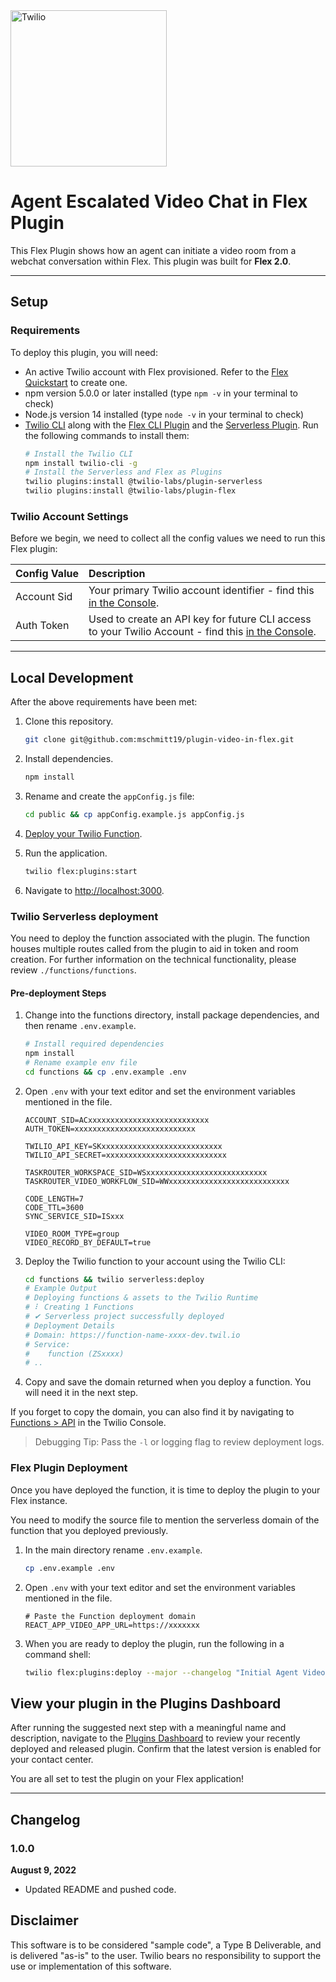 <a  href="https://www.twilio.com">
<img  src="https://static0.twilio.com/marketing/bundles/marketing/img/logos/wordmark-red.svg"  alt="Twilio"  width="250"  />
</a>

# Agent Escalated Video Chat in Flex Plugin

This Flex Plugin shows how an agent can initiate a video room from a webchat conversation within Flex. This plugin was built for **Flex 2.0**.

---

## Setup

### Requirements

To deploy this plugin, you will need:

- An active Twilio account with Flex provisioned. Refer to the [Flex Quickstart](https://www.twilio.com/docs/flex/quickstart/flex-basics#sign-up-for-or-sign-in-to-twilio-and-create-a-new-flex-project") to create one.
- npm version 5.0.0 or later installed (type `npm -v` in your terminal to check)
- Node.js version 14 installed (type `node -v` in your terminal to check)
- [Twilio CLI](https://www.twilio.com/docs/twilio-cli/quickstart#install-twilio-cli) along with the [Flex CLI Plugin](https://github.com/twilio-labs/plugin-flex) and the [Serverless Plugin](https://github.com/twilio-labs/serverless-toolkit/tree/main/packages/plugin-serverless). Run the following commands to install them:
  ```bash
  # Install the Twilio CLI
  npm install twilio-cli -g
  # Install the Serverless and Flex as Plugins
  twilio plugins:install @twilio-labs/plugin-serverless
  twilio plugins:install @twilio-labs/plugin-flex
  ```

### Twilio Account Settings

Before we begin, we need to collect all the config values we need to run this Flex plugin:

| Config&nbsp;Value | Description                                                                                                                          |
| :---------------- | :----------------------------------------------------------------------------------------------------------------------------------- |
| Account&nbsp;Sid  | Your primary Twilio account identifier - find this [in the Console](https://www.twilio.com/console).                                 |
| Auth Token        | Used to create an API key for future CLI access to your Twilio Account - find this [in the Console](https://www.twilio.com/console). |

---

## Local Development

After the above requirements have been met:

1. Clone this repository.

   ```bash
   git clone git@github.com:mschmitt19/plugin-video-in-flex.git
   ```

2. Install dependencies.

   ```bash
   npm install
   ```

3. Rename and create the `appConfig.js` file:

   ```bash
   cd public && cp appConfig.example.js appConfig.js
   ```

4. [Deploy your Twilio Function](#twilio-serverless-deployment).

5. Run the application.

   ```bash
   twilio flex:plugins:start
   ```

6. Navigate to [http://localhost:3000](http://localhost:3000).

### Twilio Serverless deployment

You need to deploy the function associated with the plugin. The function houses multiple routes called from the plugin to aid in token and room creation. For further information on the technical functionality, please review `./functions/functions`.

#### Pre-deployment Steps

1. Change into the functions directory, install package dependencies, and then rename `.env.example`.

   ```bash
   # Install required dependencies
   npm install
   # Rename example env file
   cd functions && cp .env.example .env
   ```

2. Open `.env` with your text editor and set the environment variables mentioned in the file.

   ```
   ACCOUNT_SID=ACxxxxxxxxxxxxxxxxxxxxxxxxxxx
   AUTH_TOKEN=xxxxxxxxxxxxxxxxxxxxxxxxxxx

   TWILIO_API_KEY=SKxxxxxxxxxxxxxxxxxxxxxxxxxxx
   TWILIO_API_SECRET=xxxxxxxxxxxxxxxxxxxxxxxxxxx

   TASKROUTER_WORKSPACE_SID=WSxxxxxxxxxxxxxxxxxxxxxxxxxxx
   TASKROUTER_VIDEO_WORKFLOW_SID=WWxxxxxxxxxxxxxxxxxxxxxxxxxxx

   CODE_LENGTH=7
   CODE_TTL=3600
   SYNC_SERVICE_SID=ISxxx

   VIDEO_ROOM_TYPE=group
   VIDEO_RECORD_BY_DEFAULT=true
   ```

3. Deploy the Twilio function to your account using the Twilio CLI:

   ```bash
   cd functions && twilio serverless:deploy
   # Example Output
   # Deploying functions & assets to the Twilio Runtime
   # ⠇ Creating 1 Functions
   # ✔ Serverless project successfully deployed
   # Deployment Details
   # Domain: https://function-name-xxxx-dev.twil.io
   # Service:
   #    function (ZSxxxx)
   # ..
   ```

4. Copy and save the domain returned when you deploy a function. You will need it in the next step.

If you forget to copy the domain, you can also find it by navigating to [Functions > API](https://www.twilio.com/console/functions/api) in the Twilio Console.

> Debugging Tip: Pass the `-l` or logging flag to review deployment logs.

### Flex Plugin Deployment

Once you have deployed the function, it is time to deploy the plugin to your Flex instance.

You need to modify the source file to mention the serverless domain of the function that you deployed previously.

1. In the main directory rename `.env.example`.

   ```bash
   cp .env.example .env
   ```

2. Open `.env` with your text editor and set the environment variables mentioned in the file.

   ```
   # Paste the Function deployment domain
   REACT_APP_VIDEO_APP_URL=https://xxxxxxx
   ```

3. When you are ready to deploy the plugin, run the following in a command shell:

   ```bash
   twilio flex:plugins:deploy --major --changelog "Initial Agent Video Escalation on Web Chat" --description "Agent Video Escalation"
   ```

## View your plugin in the Plugins Dashboard

After running the suggested next step with a meaningful name and description, navigate to the [Plugins Dashboard](https://flex.twilio.com/admin/) to review your recently deployed and released plugin. Confirm that the latest version is enabled for your contact center.

You are all set to test the plugin on your Flex application!

---

## Changelog

### 1.0.0

**August 9, 2022**

- Updated README and pushed code.

## Disclaimer

This software is to be considered "sample code", a Type B Deliverable, and is delivered "as-is" to the user. Twilio bears no responsibility to support the use or implementation of this software.
